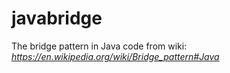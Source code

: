 # javabridge

The bridge pattern in Java code from wiki: *https://en.wikipedia.org/wiki/Bridge_pattern#Java*
